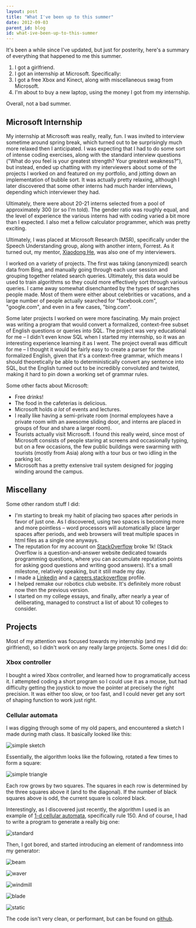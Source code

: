 ```yaml
---
layout: post
title: "What I've been up to this summer"
date: 2012-09-03
parent_id: blog
id: what-ive-been-up-to-this-summer
---
```


It's been a while since I've updated, but just for posterity, here's a summary of everything that happened to me this summer.

1.  I got a girlfriend.
2.  I got an internship at Microsoft. Specifically:
3.  I got a free Xbox and Kinect, along with miscellaneous swag from Microsoft.
4.  I'm about to buy a new laptop, using the money I got from my internship.

Overall, not a bad summer.

## Microsoft Internship ##

My internship at Microsoft was really, really, fun. I was invited to interview sometime around spring break, which turned out to be surprisingly much more relaxed then I anticipated. I was expecting that I had to do some sort of intense coding exercises, along with the standard interview questions ("What do you feel is your greatest strength? Your greatest weakness?"), but instead, ended up chatting with my interviewers about some of the projects I worked on and featured on my portfolio, and jotting down an implementation of bubble sort. It was actually pretty relaxing, although I later discovered that some other interns had much harder interviews, depending which interviewer they had.

Ultimately, there were about 20-21 interns selected from a pool of approximately 300 (or so I'm told). The gender ratio was roughly equal, and the level of experience the various interns had with coding varied a bit more than I expected. I also met a fellow calculator programmer, which was pretty exciting.

Ultimately, I was placed at Microsoft Research (MSR), specifically under the Speech Understanding group, along with another intern, Forrest. As it turned out, my mentor, [Xiaodong He](http://research.microsoft.com/en-us/people/xiaohe/), was also one of my interviewers.

I worked on a variety of projects. The first was taking (anonymized) search data from Bing, and manually going through each user session and grouping together related search queries. Ultimately, this data would be used to train algorithms so they could more effectively sort through various queries. I came away somewhat disenchanted by the types of searches people made. Most of them were either about celebrities or vacations, and a large number of people actually searched for "facebook.com", "google.com", and even in a few cases, "bing.com".

Some later projects I worked on were more fascinating. My main project was writing a program that would convert a formalized, context-free subset of English questions or queries into SQL. The project was very educational for me &ndash; I didn't even know SQL when I started my internship, so it was an interesting experience learning it as I went. The project overall was difficult for me &ndash; I thought it would be fairly easy to create a parser for the formalized English, given that it's a context-free grammar, which means I should theoretically be able to deterministically convert any sentence into SQL, but the English turned out to be incredibly convoluted and twisted, making it hard to pin down a working set of grammar rules.

Some other facts about Microsoft:

*   Free drinks!
*   The food in the cafeterias is delicious.
*   Microsoft holds *a lot* of events and lectures.
*   I really like having a semi-private room (normal employees have a private room with an awesome sliding door, and interns are placed in groups of four and share a larger room).
*   Tourists actually visit Microsoft. I found this really weird, since most of Microsoft consists of people staring at screens and occasionally typing, but on a few occasions, the few public buildings were swarming with tourists (mostly from Asia) along with a tour bus or two idling in the parking lot.
*   Microsoft has a pretty extensive trail system designed for jogging winding around the campus. 

## Miscellany ##

Some other random stuff I did:

*   I'm starting to break my habit of placing two spaces after periods in favor of just one. As I discovered, using two spaces is becoming more and more pointless &ndash; word processors will automatically place larger spaces after periods, and web browsers will treat multiple spaces in html files as a single one anyways.
*   The reputation for my account on [StackOverflow](http://stackoverflow.com/users/646543/michael0x2a) broke 1k! (Stack Overflow is a question-and-answer website dedicated towards programming questions, where you can accumulate reputation points for asking good questions and writing good answers). It's a small milestone, relatively speaking, but it still made my day.
*   I made a [Linkedin](http://linkedin.com/in/michael0x2a) and a [careers.stackoverflow](http://careers.stackoverflow.com/michael0x2a) profile.
*   I helped remake our robotics club website. It's definitely more robust now then the previous version.
*   I started on my college essays, and finally, after nearly a year of deliberating, managed to construct a list of about 10 colleges to consider.

## Projects ##

Most of my attention was focused towards my internship (and my girlfriend), so I didn't work on any really large projects. Some ones I did do:

### Xbox controller
I bought a wired Xbox controller, and learned how to programatically access it. I attempted coding a short program so I could use it as a mouse, but had difficulty getting the joystick to move the pointer at precisely the right precision. It was either too slow, or too fast, and I could never get any sort of shaping function to work just right.

### Cellular automata

I was digging through some of my old papers, and encountered a sketch I made during math class. It basically looked like this:

![simple sketch](/_assets/media/semifractal/simple.png)

Essentially, the algorithm looks like the following, rotated a few times to form a square:

![simple triangle](/_assets/media/semifractal/simple-triangle.png)

Each row grows by two squares. The squares in each row is determined by the three squares above it (and to the diagonal). If the number of black squares above is odd, the current square is colored black.

Interestingly, as I discovered just recently, the algorithm I used is an example of [1-d cellular automata](http://en.wikipedia.org/wiki/Elementary_cellular_automaton), specifically rule 150. 
And of course, I had to write a program to generate a really big one:

![standard](/_assets/media/semifractal/standard.png)

Then, I got bored, and started introducing an element of randomness into my generator:

![beam](/_assets/media/semifractal/beam.png)

![waver](/_assets/media/semifractal/waver.png)

![windmill](/_assets/media/semifractal/windmill.png)

![blade](/_assets/media/semifractal/blade.png)

![static](/_assets/media/semifractal/static.png)

The code isn't very clean, or performant, but can be found on [github](http://github.com/michael0x2a/semifractal).